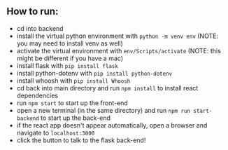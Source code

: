 ## How to run:
- cd into backend
- install the virtual python environment with `python -m venv env` (NOTE: you may need to install venv as well)
- activate the virtual environment with `env/Scripts/activate` (NOTE: this might be different if you have a mac)
- install flask with `pip install flask`
- install python-dotenv with `pip install python-dotenv`
- install whoosh with `pip install Whoosh`
- cd back into main directory and run `npm install` to install react dependencies
- run `npm start` to start up the front-end
- open a new terminal (in the same directory) and run `npm run start-backend` to start up the back-end
- if the react app doesn't appear automatically, open a browser and navigate to `localhost:3000`
- click the button to talk to the flask back-end!
